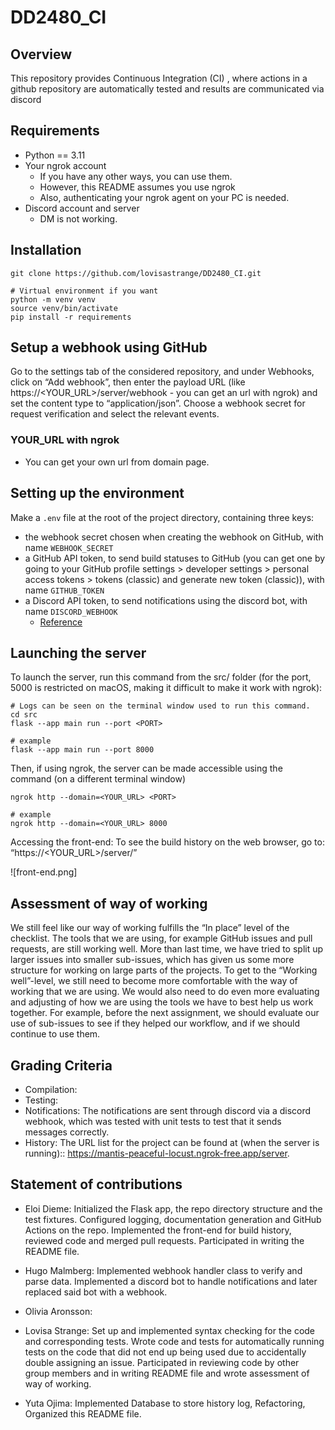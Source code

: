 # DD2480_CI
## Overview
This repository provides Continuous Integration (CI) , where actions in a github repository are automatically tested and results are communicated via discord

## Requirements
- Python == 3.11
- Your ngrok account
   - If you have any other ways, you can use them.
   - However, this README assumes you use ngrok
   - Also, authenticating your ngrok agent on your PC is needed.
- Discord account and server
  - DM is not working.

## Installation
```
git clone https://github.com/lovisastrange/DD2480_CI.git

# Virtual environment if you want
python -m venv venv
source venv/bin/activate
pip install -r requirements
```

## Setup a webhook using GitHub
Go to the settings tab of the considered repository, and under Webhooks, click on “Add webhook”, then enter the payload URL (like https://<YOUR_URL>/server/webhook - you can get an url with ngrok) and set the content type to “application/json”. Choose a webhook secret for request verification and select the relevant events.

### YOUR_URL with ngrok
- You can get your own url from domain page.

## Setting up the environment
Make a `.env` file at the root of the project directory, containing three keys:
- the webhook secret chosen when creating the webhook on GitHub, with name `WEBHOOK_SECRET`
- a GitHub API token, to send build statuses to GitHub (you can get one by going to your GitHub profile settings > developer settings > personal access tokens > tokens (classic) and generate new token (classic)), with name `GITHUB_TOKEN`
- a Discord API token, to send notifications using the discord bot, with name `DISCORD_WEBHOOK`
   - [Reference](https://www.svix.com/resources/guides/how-to-make-webhook-discord/)

## Launching the server
To launch the server, run this command from the src/ folder (for the port, 5000 is restricted on macOS, making it difficult to make it work with ngrok):
```
# Logs can be seen on the terminal window used to run this command.
cd src
flask --app main run --port <PORT>

# example
flask --app main run --port 8000
``` 

Then, if using ngrok, the server can be made accessible using the command (on a different terminal window)
```
ngrok http --domain=<YOUR_URL> <PORT>

# example
ngrok http --domain=<YOUR_URL> 8000
```

Accessing the front-end:
To see the build history on the web browser, go to: “https://<YOUR_URL>/server/”

![front-end.png]

## Assessment of way of working
We still feel like our way of working fulfills the “In place” level of the checklist. The tools that we are using, for example GitHub issues and pull requests, are still working well. More than last time, we have tried to split up larger issues into smaller sub-issues, which has given us some more structure for working on large parts of the projects. To get to the “Working well”-level, we still need to become more comfortable with the way of working that we are using. We would also need to do even more evaluating and adjusting of how we are using the tools we have to best help us work together. For example, before the next assignment, we should evaluate our use of sub-issues to see if they helped our workflow, and if we should continue to use them.

## Grading Criteria
* Compilation:
* Testing:
* Notifications: The notifications are sent through discord via a discord webhook, which was tested with unit tests to test that it sends messages correctly.
* History: The URL list for the project can be found at (when the server is running):: https://mantis-peaceful-locust.ngrok-free.app/server.


## Statement of contributions
* Eloi Dieme: Initialized the Flask app, the repo directory structure and the test fixtures. Configured logging, documentation generation and GitHub Actions on the repo. Implemented the front-end for build history, reviewed code and merged pull requests. Participated in writing the README file.

* Hugo Malmberg: Implemented webhook handler class to verify and parse data. Implemented a discord bot to handle notifications and later replaced said bot with a webhook.
 
* Olivia Aronsson: 

* Lovisa Strange: Set up and implemented syntax checking for the code and corresponding tests. Wrote code and tests for automatically running tests on the code that did not end up being used due to accidentally double assigning an issue. Participated in reviewing code by other group members and in writing README file and wrote assessment of way of working.

* Yuta Ojima: Implemented Database to store history log, Refactoring, Organized this README file.

